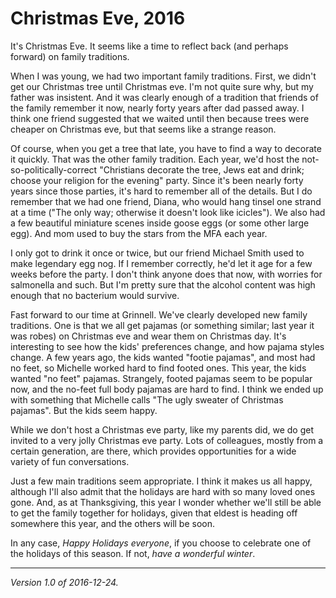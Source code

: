 Christmas Eve, 2016
===================

It's Christmas Eve.  It seems like a time to reflect back (and
perhaps forward) on family traditions.

When I was young, we had two important family traditions.  First,
we didn't get our Christmas tree until Christmas eve.  I'm not quite
sure why, but my father was insistent.  And it was clearly enough of a
tradition that friends of the family remember it now, nearly forty years
after dad passed away.  I think one friend suggested that we waited
until then because trees were cheaper on Christmas eve, but that seems
like a strange reason.

Of course, when you get a tree that late, you have to find a way to
decorate it quickly.  That was the other family tradition.  Each year,
we'd host the not-so-politically-correct "Christians decorate the
tree, Jews eat and drink; choose your religion for the evening" party.
Since it's been nearly forty years since those parties, it's hard to
remember all of the details.  But I do remember that we had one friend,
Diana, who would hang tinsel one strand at a time ("The only way;
otherwise it doesn't look like icicles").  We also had a few beautiful
miniature scenes inside goose eggs (or some other large egg).  And mom
used to buy the stars from the MFA each year.

I only got to drink it once or twice, but our friend Michael Smith
used to make legendary egg nog.  If I remember correctly, he'd let it
age for a few weeks before the party.  I don't think anyone does that
now, with worries for salmonella and such.  But I'm pretty sure that
the alcohol content was high enough that no bacterium would survive.

Fast forward to our time at Grinnell.  We've clearly developed new
family traditions.  One is that we all get pajamas (or something similar;
last year it was robes) on Christmas eve and wear them on Christmas day.
It's interesting to see how the kids' preferences change, and how pajama
styles change.  A few years ago, the kids wanted "footie pajamas", and
most had no feet, so Michelle worked hard to find footed ones.  This year,
the kids wanted "no feet" pajamas.  Strangely, footed pajamas seem to
be popular now, and the no-feet full body pajamas are hard to find.  I
think we ended up with something that Michelle calls "The ugly sweater of
Christmas pajamas".  But the kids seem happy.

While we don't host a Christmas eve party, like my parents did, we do
get invited to a very jolly Christmas eve party.  Lots of colleagues,
mostly from a certain generation, are there, which provides opportunities
for a wide variety of fun conversations.

Just a few main traditions seem appropriate.  I think it makes us all
happy, although I'll also admit that the holidays are hard with so many
loved ones gone.  And, as at Thanksgiving, this year I wonder whether
we'll still be able to get the family together for holidays, given that
eldest is heading off somewhere this year, and the others will be soon.

In any case, *Happy Holidays everyone*, if you choose to celebrate one
of the holidays of this season.  If not, *have a wonderful winter*.

---

*Version 1.0 of 2016-12-24.*

